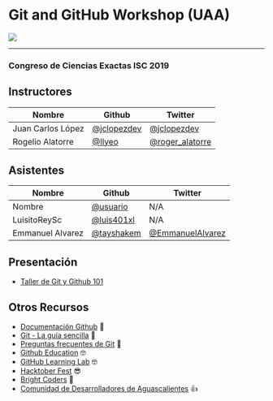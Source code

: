 # Git and GitHub Workshop (UAA)

![](https://github.githubassets.com/images/modules/logos_page/GitHub-Logo.png)

---
### Congreso de Ciencias Exactas ISC 2019

## Instructores 

| Nombre      | Github | Twitter |
| ----------- | ----------- | ----------- |
| Juan Carlos López      | [@jclopezdev](https://github.com/jclopezdev) | [@jclopezdev](https://twitter.com/jclopezdev) |
| Rogelio Alatorre   | [@Ilyeo](https://github.com/Ilyeo) | [@roger_alatorre](https://twitter.com/roger_alatorre) |

## Asistentes
| Nombre      | Github | Twitter |
| ----------- | ----------- | ----------- |
| Nombre            | [@usuario](https://github.com/usuario) | N/A |
| LuisitoReySc	    | [@luis401xl](https://github.com/LuisitoReySc) | N/A |
| Emmanuel Alvarez | [@tayshakem](https://github.com/tayshakem) | [@EmmanuelAlvarez](https://twitter.com/DigipokePop) | 


## Presentación
* [Taller de Git y Github 101](https://docs.google.com/presentation/d/1DtTlWPGSeL7lq84ifD7ph-BeEzl70qUOJobuODTq8_E/edit?usp=sharing)

## Otros Recursos
* [Documentación Github](https://git-scm.com/doc) 📁
* [Git - La guía sencilla](https://rogerdudler.github.io/git-guide/index.es.html) 📘
* [Preguntas frecuentes de Git](https://es.stackoverflow.com/questions/tagged/git?sort=frequent&pageSize=50) 📁
* [Github Education](https://education.github.com) 🤓
* [GitHub Learning Lab](https://lab.github.com/) 🤓
* [Hacktober Fest](https://hacktoberfest.digitalocean.com/) 😎
* [Bright Coders](https://brightcoders.com) 🤘
* [Comunidad de Desarrolladores de Aguascalientes](https://facebook.com/agscode/) 👍
